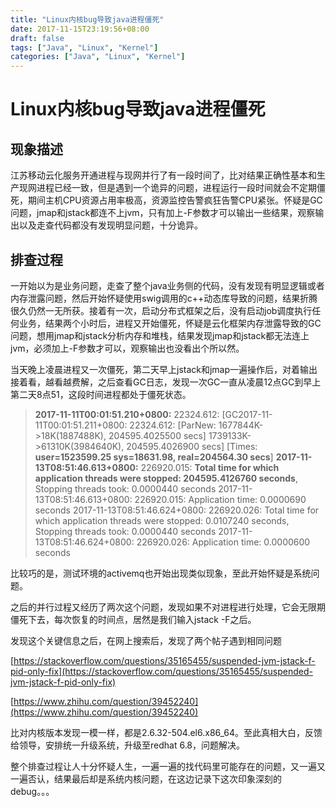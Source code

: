 ```yaml
---
title: "Linux内核bug导致java进程僵死"
date: 2017-11-15T23:19:56+08:00
draft: false
tags: ["Java", "Linux", "Kernel"]
categories: ["Java", "Linux", "Kernel"]
---
```


# Linux内核bug导致java进程僵死

## 现象描述

江苏移动云化服务开通进程与现网并行了有一段时间了，比对结果正确性基本和生产现网进程已经一致，但是遇到一个诡异的问题，进程运行一段时间就会不定期僵死，期间主机CPU资源占用率极高，资源监控告警疯狂告警CPU紧张。怀疑是GC问题，jmap和jstack都连不上jvm，只有加上-F参数才可以输出一些结果，观察输出以及走查代码都没有发现明显问题，十分诡异。

<!--more-->

## 排查过程

一开始以为是业务问题，走查了整个java业务侧的代码，没有发现有明显逻辑或者内存泄露问题，然后开始怀疑使用swig调用的c++动态库导致的问题，结果折腾很久仍然一无所获。接着有一次，启动分布式框架之后，没有启动job调度执行任何业务，结果两个小时后，进程又开始僵死，怀疑是云化框架内存泄露导致的GC问题，想用jmap和jstack分析内存和堆栈，结果发现jmap和jstack都无法连上jvm，必须加上-F参数才可以，观察输出也没看出个所以然。

当天晚上凌晨进程又一次僵死，第二天早上jstack和jmap一遍操作后，对着输出接着看，越看越费解，之后查看GC日志，发现一次GC一直从凌晨12点GC到早上第二天8点51，这段时间进程都处于僵死状态。

> **2017-11-11T00:01:51.210+0800:** 22324.612: [GC2017-11-11T00:01:51.211+0800: 22324.612: [ParNew: 1677844K->18K(1887488K), 204595.4025500 secs] 1739133K->61310K(3984640K), 204595.4026900 secs] [Times: **user=1523599.25 sys=18631.98, real=204564.30 secs**]
> **2017-11-13T08:51:46.613+0800:** 226920.015: **Total time for which application threads were stopped: 204595.4126760 seconds**, Stopping threads took: 0.0000440 seconds
> 2017-11-13T08:51:46.613+0800: 226920.015: Application time: 0.0000690 seconds
> 2017-11-13T08:51:46.624+0800: 226920.026: Total time for which application threads were stopped: 0.0107240 seconds, Stopping threads took: 0.0000440 seconds
> 2017-11-13T08:51:46.624+0800: 226920.026: Application time: 0.0000600 seconds

比较巧的是，测试环境的activemq也开始出现类似现象，至此开始怀疑是系统问题。

之后的并行过程又经历了两次这个问题，发现如果不对进程进行处理，它会无限期僵死下去，每次恢复的时间点，居然是我们输入jstack -F之后。

发现这个关键信息之后，在网上搜索后，发现了两个帖子遇到相同问题

[https://stackoverflow.com/questions/35165455/suspended-jvm-jstack-f-pid-only-fix](https://stackoverflow.com/questions/35165455/suspended-jvm-jstack-f-pid-only-fix)

[https://www.zhihu.com/question/39452240](https://www.zhihu.com/question/39452240)

比对内核版本发现一模一样，都是2.6.32-504.el6.x86_64。至此真相大白，反馈给领导，安排统一升级系统，升级至redhat 6.8，问题解决。

整个排查过程让人十分怀疑人生，一遍一遍的找代码里可能存在的问题，又一遍又一遍否认，结果最后却是系统内核问题，在这边记录下这次印象深刻的debug。。。
